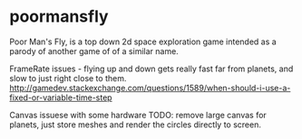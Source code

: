 # poormansfly

Poor Man's Fly, is a top down 2d space exploration game intended as a parody of another game of of a similar name.


FrameRate issues - flying up and down gets really fast far from planets, and slow to just right close to them.
http://gamedev.stackexchange.com/questions/1589/when-should-i-use-a-fixed-or-variable-time-step

Canvas issuese with some hardware
TODO: remove large canvas for planets, just store meshes and render the circles directly to screen.
